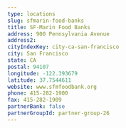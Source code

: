 ```yaml
---
type: locations
slug: sfmarin-food-banks
title: SF-Marin Food Banks
address: 900 Pennsylvania Avenue
address2: 
cityIndexKey: city-ca-san-francisco
city: San Francisco
state: CA
postal: 94107
longitude: -122.393679
latitude: 37.7544611
website: www.sfmfoodbank.org
phone: 415-282-1900
fax: 415-282-1909
partnerBank: false
partnerGroupId: partner-group-26
---
```

